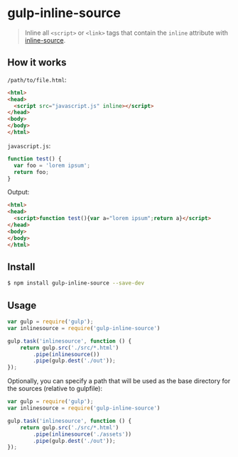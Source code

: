 # gulp-inline-source

> Inline all `<script>` or `<link>` tags that contain the `inline` attribute with [inline-source](https://github.com/popeindustries/inline-source).

## How it works

`/path/to/file.html`:
```html
<html>
<head>
  <script src="javascript.js" inline></script>
</head>
<body>
</body>
</html>
```

`javascript.js`:
```js
function test() {
  var foo = 'lorem ipsum';
  return foo;
}
```

Output:
```html
<html>
<head>
  <script>function test(){var a="lorem ipsum";return a}</script>
</head>
<body>
</body>
</html>
```

## Install

```bash
$ npm install gulp-inline-source --save-dev
```

## Usage

```javascript
var gulp = require('gulp');
var inlinesource = require('gulp-inline-source')

gulp.task('inlinesource', function () {
    return gulp.src('./src/*.html')
        .pipe(inlinesource())
        .pipe(gulp.dest('./out'));
});
```

Optionally, you can specify a path that will be used as the base directory for the sources (relative to gulpfile):

```javascript
var gulp = require('gulp');
var inlinesource = require('gulp-inline-source')

gulp.task('inlinesource', function () {
    return gulp.src('./src/*.html')
        .pipe(inlinesource('./assets'))
        .pipe(gulp.dest('./out'));
});
```
